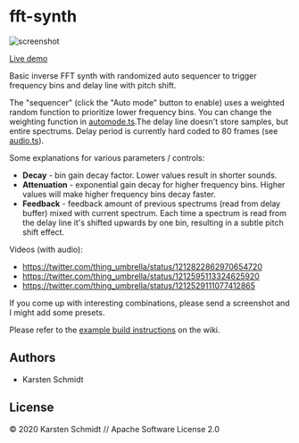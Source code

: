 # fft-synth

![screenshot](https://raw.githubusercontent.com/thi-ng/umbrella/master/assets/examples/fft-synth.png)

[Live demo](http://demo.thi.ng/umbrella/fft-synth/)

Basic inverse FFT synth with randomized auto sequencer to trigger
frequency bins and delay line with pitch shift.

The "sequencer" (click the "Auto mode" button to enable) uses a weighted
random function to prioritize lower frequency bins. You can change the
weighting function in
[automode.ts](https://github.com/thi-ng/umbrella/blob/develop/examples/fft-synth/src/automode.ts).The
delay line doesn't store samples, but entire spectrums. Delay period is
currently hard coded to 80 frames (see
[audio.ts](https://github.com/thi-ng/umbrella/blob/develop/examples/fft-synth/src/audio.ts)).

Some explanations for various parameters / controls:

- **Decay** - bin gain decay factor. Lower values result in shorter sounds.
- **Attenuation** - exponential gain decay for higher frequency bins.
  Higher values will make higher frequency bins decay faster.
- **Feedback** - feedback amount of previous spectrums (read from delay
  buffer) mixed with current spectrum. Each time a spectrum is read from
  the delay line it's shifted upwards by one bin, resulting in a subtle
  pitch shift effect.

Videos (with audio):

- https://twitter.com/thing_umbrella/status/1212822862970654720
- https://twitter.com/thing_umbrella/status/1212595113324625920
- https://twitter.com/thing_umbrella/status/1212529111077412865

If you come up with interesting combinations, please send a screenshot
and I might add some presets.

Please refer to the [example build
instructions](https://github.com/thi-ng/umbrella/wiki/Example-build-instructions)
on the wiki.

## Authors

- Karsten Schmidt

## License

&copy; 2020 Karsten Schmidt // Apache Software License 2.0
